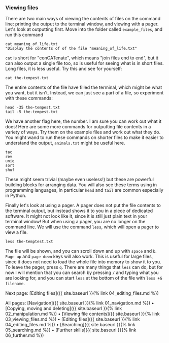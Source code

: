 ### Viewing files

There are two main ways of viewing the contents of files on the command line: printing the output to the terminal window, and viewing with a pager. Let's look at outputting first. Move into the folder called `example_files`, and run this command

```
cat meaning_of_life.txt
"Display the contents of of the file "meaning_of_life.txt"
```

`cat` is short for "conCATenate", which means "join files end to end", but it can also output a single file too, so is useful for seeing what is in short files. Long files, it is less useful. Try this and see for yourself:

```
cat the-tempest.txt
```

The entire contents of the file have filled the terminal, which might be what you want, but it isn't. Instead, we can just see a part of a file, so experiment with these commands:

```
head -35 the-tempest.txt
tail -5 the-tempest.txt
```

We have another flag here, the number. I am sure you can work out what it does! Here are some more commands for outputting file contents in a variety of ways. Try them on the example files and work out what they do. You might wand to run these commands on shorter files to make it easier to understand the output, `animals.txt` might be useful here.

```
tac
rev
uniq
sort
shuf
```

These might seem trivial (maybe even useless!) but these are powerful building blocks for arranging data. You will also see these terms using in programming languages, in particular `head` and `tail` are common especially in Python.

Finally let's look at using a pager. A pager does not put the file contents to the terminal output, but instead shows it to you in a piece of dedicated software. It might not look like it, since it is still just plain text in your terminal window! But when using a pager, you are no longer on the command line. We will use the command `less`, which will open a pager to view a file.

```
less the-temptest.txt
```

The file will be shown, and you can scroll down and up with `space` and `b`. `Page up` and `page down` keys will also work. This is useful for large files, since it does not need to load the whole file into memory to show it to you. To leave the pager, press `q`. There are many things that `less` can do, but for now I will mention that you can search by pressing `/` and typing what you are looking for, and you can start `less` at the bottom of the file with `less +G filename`.

Next page: [Editing files]({{ site.baseurl }}{% link 04_editing_files.md %})

All pages: [Navigation]({{ site.baseurl }}{% link 01_navigation.md %}) • [Copying, moving and deleting]({{ site.baseurl }}{% link 02_manipulation.md %}) • [Viewing file contents]({{ site.baseurl }}{% link 03_viewing_files.md %}) • [Editing files]({{ site.baseurl }}{% link 04_editing_files.md %}) • [Searching]({{ site.baseurl }}{% link 05_searching.md %}) • [Further skills]({{ site.baseurl }}{% link 06_further.md %})
